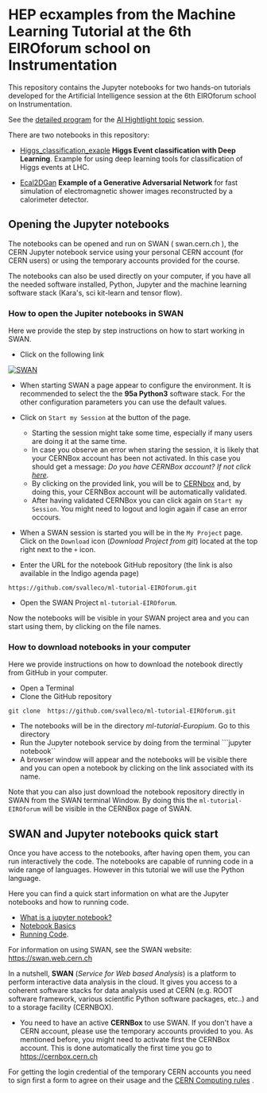 # HEP ecxamples from the Machine Learning Tutorial at the 6th EIROforum school on Instrumentation


This repository contains the Jupyter notebooks for two hands-on tutorials developed for the Artificial Intelligence session at the 6th EIROforum school on Instrumentation.

See the [detailed program](https://indico.cern.ch/event/777129/timetable/#20190516.detailed) for the [AI Hightlight topic](https://indico.cern.ch/event/777129/page/16087-ai-highlight-topic) session. 

There are two notebooks in this repository:

* [Higgs_classification_exaple](https://github.com/svalleco/ml-tutorial-EIROforum/blob/master/Higgs_classification_example.ipynb) **Higgs Event classification with Deep Learning**. Example for using deep learning tools for classification of Higgs events at LHC.

* [Ecal2DGan](https://github.com/svalleco/ml-tutorial-EIROforum/blob/master/Ecal2DGan.ipynb) **Example of a Generative Adversarial Network** for fast simulation of electromagnetic shower images reconstructed by a calorimeter detector. 



## Opening the Jupyter notebooks

The notebooks can be opened and run on SWAN ( swan.cern.ch ), the CERN Jupyter notebook service using your personal CERN account (for CERN users) or using the temporary accounts provided for the course.

The notebooks can also be used directly on your computer, if you have all the needed software installed, Python, Jupyter and the machine learning software stack (Kara's, sci kit-learn and tensor flow).


### How to open the Jupiter notebooks in SWAN

Here we provide the step by step instructions on how to start working in SWAN. 


*   Click on the following link

[![SWAN](http://swanserver.web.cern.ch/swanserver/images/badge_swan_white_150.png)](https://cern.ch/swanserver/cgi-bin/go?projurl=https://github.com/lmoneta/ml-tutorial-EIROforum)

*  When starting SWAN a page appear to configure the environment. It is recommended to select the the **95a Python3** software stack.
For the other configuration parameters you can use the default values.

*  Click on  `Start my Session` at the button of the page. 

   *  Starting the session might take some time, especially if many users are doing it at the same time. 
   *  In case you observe an error when staring the session, it is likely that your CERNBox account has been not activated. In this case you should get a message: *Do you have CERNBox account? If not click [here](https://cernbox.cern.ch)*. 
   *  By clicking on the provided link, you will be to [CERNbox](https://cernbox.cern.ch) and, by doing this, your CERNBox account will be automatically validated.
   *  After having validated CERNBox you can click again on `Start my Session`. You might need to logout and login again if case an error occours.
   
*  When a SWAN session is started you will be in the `My Project` page. Click on the ``Download`` icon (*Download Project from git*) located at the top right next to the ``+`` icon. 

*  Enter the URL for the notebook GitHub repository (the link is also available in the Indigo agenda page)

```
https://github.com/svalleco/ml-tutorial-EIROforum.git
```

*  Open the SWAN Project ``ml-tutorial-EIROforum``.

Now the notebooks will be visible in your SWAN project area and you can start using them, by clicking on the file names. 

### How to download notebooks in your computer

Here we provide instructions on how to download the notebook directly from GitHub in your computer. 


*  Open a Terminal 
*  Clone the GitHub  repository 
```
git clone  https://github.com/svalleco/ml-tutorial-EIROforum.git
```
* The notebooks will be in the directory *ml-tutorial-Europium*. Go to this directory
* Run the Jupyter notebook service by doing from the terminal
```jupyter notebook``
* A browser window will appear and the notebooks will be visible there and you can open a notebook by clicking on the link associated with its name. 


Note that you can also just download the notebook repository directly in SWAN from the SWAN terminal Window. By doing this the ``ml-tutorial-EIROforum`` will be visible in the CERNBox page of SWAN. 

## SWAN and Jupyter notebooks quick start ##

Once you have access to the notebooks, after having open them, you can run interactively the code. The notebooks are capable of running code in a wide range of languages. However in this tutorial we will use the Python language. 

Here you can find a quick start information on what are the Jupyter notebooks and how to running code. 

* [What is a jupyter notebook?](http://nbviewer.jupyter.org/github/jupyter/notebook/blob/master/docs/source/examples/Notebook/What%20is%20the%20Jupyter%20Notebook.ipynb)
* [Notebook Basics](http://nbviewer.jupyter.org/github/jupyter/notebook/blob/master/docs/source/examples/Notebook/Notebook%20Basics.ipynb)
* [Running Code](http://nbviewer.jupyter.org/github/jupyter/notebook/blob/master/docs/source/examples/Notebook/Running%20Code.ipynb).

For information on using SWAN, see the SWAN website: https://swan.web.cern.ch

In a nutshell, **SWAN** (*Service for Web based Analysis*) is a platform to perform interactive data analysis in the cloud. It gives you access to a coherent software stacks for data analysis used at CERN (e.g. ROOT software framework, various scientific Python software packages, etc..) and to a storage facility (CERNBOX). 


* You need to have an active **CERNBox** to use SWAN. If you don't have a CERN account, please use the temporary accounts provided to you. As mentioned before, you might need to activate first the CERNBox account. This is done automatically the first time you go to https://cernbox.cern.ch

For getting the login credential of the temporary CERN accounts you need to sign first a form to agree on their usage and the [CERN Computing rules](https://security.web.cer.ch/security/rules/en/index.shtml) . 

